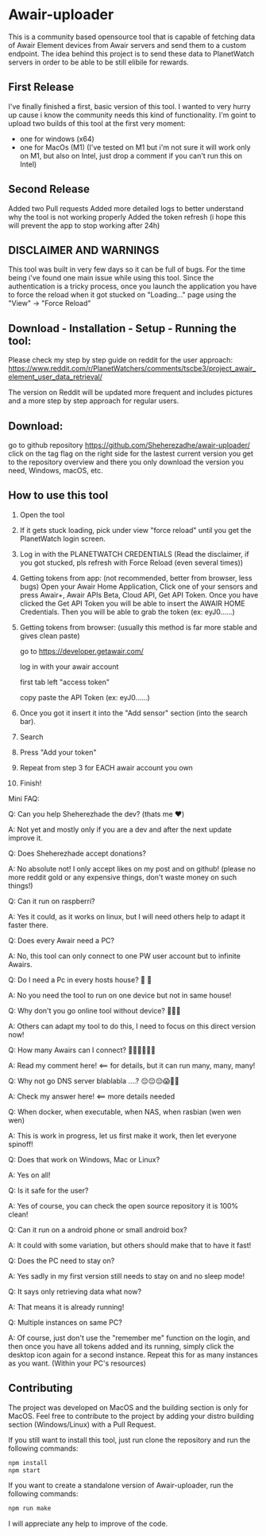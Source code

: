 # Awair-uploader
This is a community based opensource tool that is capable of fetching data of Awair Element devices from Awair servers and send them to a custom endpoint.
The idea behind this project is to send these data to PlanetWatch servers in order to be able to be still elibile for rewards.

## First Release
I've finally finished a first, basic version of this tool. I wanted to very hurry up cause i know the community needs this kind of functionality.
I'm goint to upload two builds of this tool at the first very moment:
- one for windows (x64)
- one for MacOs (M1) (I've tested on M1 but i'm not sure it will work only on M1, but also on Intel, just drop a comment if you can't run this on Intel)

## Second Release
Added two Pull requests
Added more detailed logs to better understand why the tool is not working properly
Added the token refresh (i hope this will prevent the app to stop working after 24h)

## DISCLAIMER AND WARNINGS
This tool was built in very few days so it can be full of bugs. For the time being i've found one main issue while using this tool. Since the authentication is a tricky process, once you launch the application you have to force the reload when it got stucked on "Loading..." page using the "View" -> "Force Reload"

## Download - Installation - Setup - Running the tool:
Please check my step by step guide on reddit for the user approach:
https://www.reddit.com/r/PlanetWatchers/comments/tscbe3/project_awair_element_user_data_retrieval/

The version on Reddit will be updated more frequent and includes pictures and a more step by step approach for regular users.


## Download:
go to github repository https://github.com/Sheherezadhe/awair-uploader/
click on the tag flag on the right side for the lastest current version
you get to the repository overview and there you only download the version you need, Windows, macOS, etc.




## How to use this tool
1. Open the tool
2. If it gets stuck loading, pick under view "force reload" until you get the PlanetWatch login screen.
3. Log in with the PLANETWATCH CREDENTIALS (Read the disclaimer, if you got stucked, pls refresh with Force Reload (even several times))
4. Getting tokens from app: (not recommended, better from browser, less bugs) Open your Awair Home Application, Click one of your sensors and press Awair+, Awair APIs Beta, Cloud API, Get API Token. Once you have clicked the Get API Token you will be able to insert the AWAIR HOME Credentials. Then you will be able to grab the token (ex: eyJ0......)
5. Getting tokens from browser: (usually this method is far more stable and gives clean paste)

    go to https://developer.getawair.com/

    log in with your awair account

    first tab left "access token"

    copy paste the API Token (ex: eyJ0......)
    
6. Once you got it insert it into the "Add sensor" section (into the search bar).
7. Search
8. Press "Add your token"
9. Repeat from step 3 for EACH awair account you own
10. Finish!

Mini FAQ:

Q: Can you help Sheherezhade the dev? (thats me ❤️)

A: Not yet and mostly only if you are a dev and after the next update improve it.


Q: Does Sheherezhade accept donations?

A: No absolute not! I only accept likes on my post and on github! (please no more reddit gold or any expensive things, don't waste money on such things!)


Q: Can it run on raspberri?

A: Yes it could, as it works on linux, but I will need others help to adapt it faster there.


Q: Does every Awair need a PC?

A: No, this tool can only connect to one PW user account but to infinite Awairs.


Q: Do I need a Pc in every hosts house? 🤣 👋

A: No you need the tool to run on one device but not in same house!


Q: Why don't you go online tool without device? 🤷🏽‍♀️

A: Others can adapt my tool to do this, I need to focus on this direct version now!


Q: How many Awairs can I connect? 🦗🦗🦗🦗🦗🦗

A: Read my comment here! <== for details, but it can run many, many, many!


Q: Why not go DNS server blablabla ....? 😔😔😔😱🙈🔥

A: Check my answer here! <== more details needed


Q: When docker, when executable, when NAS, when rasbian (wen wen wen)

A: This is work in progress, let us fírst make it work, then let everyone spinoff!


Q: Does that work on Windows, Mac or Linux?

A: Yes on all!


Q: Is it safe for the user?

A: Yes of course, you can check the open source repository it is 100% clean!


Q: Can it run on a android phone or small android box?

A: It could with some variation, but others should make that to have it fast!


Q: Does the PC need to stay on?

A: Yes sadly in my first version still needs to stay on and no sleep mode!


Q: It says only retrieving data what now?

A: That means it is already running!


Q: Multiple instances on same PC?

A: Of course, just don't use the "remember me" function on the login, and then once you have all tokens added and its running, simply click the desktop icon again for a second instance. Repeat this for as many instances as you want. (Within your PC's resources)

## Contributing

The project was developed on MacOS and the building section is only for MacOS. Feel free to contribute to the project by adding your distro building section (Windows/Linux) with a Pull Request. 

If you still want to install this tool, just run clone the repository and run the following commands:
```sh
npm install
npm start
```

If you want to create a standalone version of Awair-uploader, run the following commands:
```sh
npm run make
```

I will appreciate any help to improve of the code.
